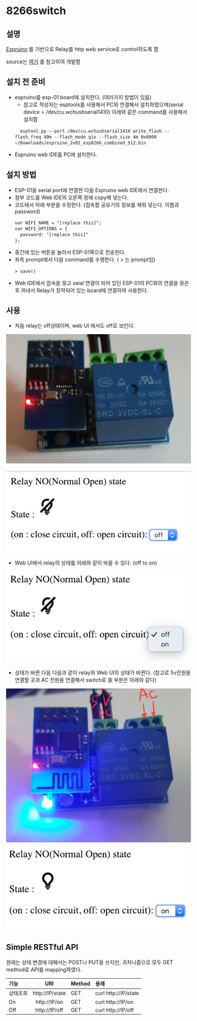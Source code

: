 # 8266switch

## 설명

[Espruino](http://www.espruino.com) 를 기반으로 Relay를 http web service로 control하도록 함

source는 [여기](https://www.espruino.com/WiFi+Websocket+Server) 를 참고하여 개발함

## 설치 전 준비

* espruino를 esp-01 board에 설치한다. (여러가지 방법이 있음)
  * 참고로 작성자는 esptools를 사용해서 PC와 연결해서 설치하였으며(serial device = /dev/cu.wchusbserial1410) 아래와 같은 command를 사용해서 설치함
  ```!bash
    esptool.py --port /dev/cu.wchusbserial1410 write_flash --flash_freq 40m --flash_mode qio --flash_size 4m 0x0000 ~/Downloads/espruino_2v01_esp8266_combined_512.bin
    ```
* Espruino web IDE를 PC에 설치한다.


## 설치 방법

* ESP-01을 serial port에 연결한 다음 Espruino web IDE에서 연결한다.
* 첨부 코드를 Web IDE의 오른쪽 창에 copy해 넣는다.
* 코드에서 아래 부분을 수정한다. (접속할 공유기의 정보를 채워 넣는다. 이름과 password)
  ```!javascript
  var WIFI_NAME = "[replace this]";
  var WIFI_OPTIONS = {
    password: "[replace this]"
  };
  ```
* 중간에 있는 버튼을 눌러서 ESP-01쪽으로 전송한다.
* 좌측 prompt에서 다음 command를 수행한다.  ( > 는 prompt임)
  ```
  > save()
  ```
* Web IDE에서 접속을 끊고 seial 연결이 되어 있던 ESP-01의 PC와의 연결을 끊은 후 꺼내서 Relay가 장착되어 있는 board에 연결하여 사용한다.

## 사용

* 처음 relay는 off상태이며, web UI 에서도 off로 보인다.

![Relay off](/images/relay_off.jpg)

![web off screen ](/images/web_off_screen.png)

* Web UI에서 relay의 상태를 아래와 같이 바꿀 수 있다. (off to on)

![web change screen ](/images/web_change_screen.png)

* 상태가 바뀐 다음 다음과 같이 relay와 Web UI의 상태가 바뀐다. (참고로 5v전원을 연결할 곳과 AC 전원을 연결해서 switch로 쓸 부분은 아래와 같다)

![Relay on](/images/relay_on.jpg)

![web on screen ](/images/web_on_screen.png)


## Simple RESTful API

원래는 상태 변경에 대해서는 POST나 PUT을 쓰지만, 귀차니즘으로 모두 GET method로 API를 mapping하였다.


기능    | URI    | Method   | 용례
:-------|:--------:|:------ | :-------
상태조회 | http://IP/state | GET  | curl  http://IP/state
On      | http://IP/on  | GET  | curl http://IP/on
Off     | http://IP/off | GET  | curl http://IP/off



